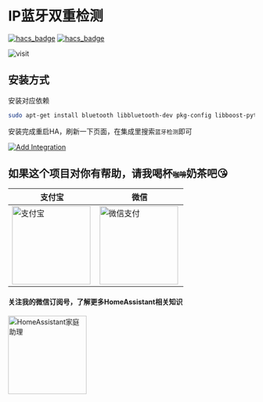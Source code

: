 # IP蓝牙双重检测

[![hacs_badge](https://img.shields.io/badge/Home-Assistant-%23049cdb)](https://www.home-assistant.io/)
[![hacs_badge](https://img.shields.io/badge/HACS-Custom-41BDF5.svg)](https://github.com/hacs/integration)

![visit](https://visitor-badge.glitch.me/badge?page_id=shaonianzhentan.bluetooth_tracker&left_text=visit)

## 安装方式

安装对应依赖
```bash
sudo apt-get install bluetooth libbluetooth-dev pkg-config libboost-python-dev libboost-thread-dev libglib2.0-dev python-dev
```

安装完成重启HA，刷新一下页面，在集成里搜索`蓝牙检测`即可

[![Add Integration](https://my.home-assistant.io/badges/config_flow_start.svg)](https://my.home-assistant.io/redirect/config_flow_start?domain=bluetooth_tracker)


## 如果这个项目对你有帮助，请我喝杯<del style="font-size: 14px;">咖啡</del>奶茶吧😘
|支付宝|微信|
|---|---|
<img src="https://github.com/shaonianzhentan/ha-docs/raw/master/docs/img/alipay.png" align="left" height="160" width="160" alt="支付宝" title="支付宝">  |  <img src="https://github.com/shaonianzhentan/ha-docs/raw/master/docs/img/wechat.png" align="left" height="160" width="160" alt="微信支付" title="微信">


#### 关注我的微信订阅号，了解更多HomeAssistant相关知识
<img src="https://github.com/shaonianzhentan/ha-docs/raw/master/docs/img/wechat-channel.png" align="left" height="160" alt="HomeAssistant家庭助理" title="HomeAssistant家庭助理"> 